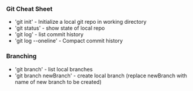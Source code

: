 ### Git Cheat Sheet

* 'git init' - Initialize a local git repo in working directory
* 'git status' - show state of local repo
* 'git log' - list commit history
* 'git log --oneline' - Compact commit history

### Branching
* 'git branch' - list local branches
* 'git branch newBranch' - create local branch (replace newBranch with name of new branch to be created)
